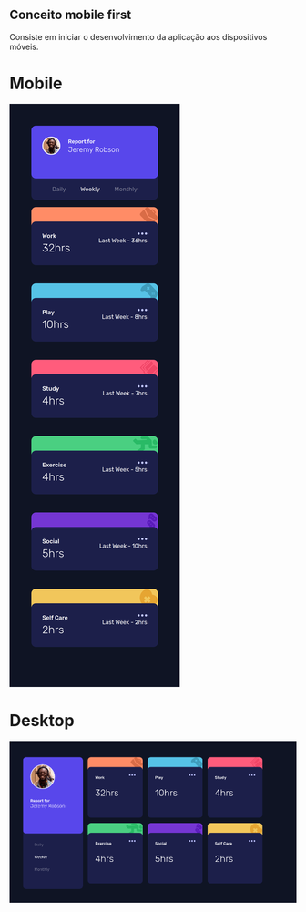 ## Conceito mobile first

Consiste em iniciar o desenvolvimento da aplicação aos dispositivos móveis.

# Mobile

![](mobile.png)

# Desktop

![](preview.png)
